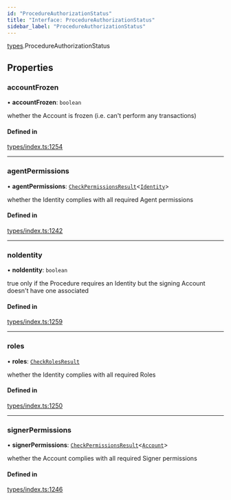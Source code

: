 ```yaml
---
id: "ProcedureAuthorizationStatus"
title: "Interface: ProcedureAuthorizationStatus"
sidebar_label: "ProcedureAuthorizationStatus"
---
```


[types](../../../modules/Types/Types.md).ProcedureAuthorizationStatus

## Properties

### accountFrozen

• **accountFrozen**: `boolean`

whether the Account is frozen (i.e. can't perform any transactions)

#### Defined in

[types/index.ts:1254](https://github.com/PolymeshAssociation/polymesh-sdk/blob/acc2284c/src/types/index.ts#L1254)

___

### agentPermissions

• **agentPermissions**: [`CheckPermissionsResult`](../CheckPermissionsResult/CheckPermissionsResult.md)<[`Identity`](../../../enums/Types/SignerType/SignerType.md#identity)\>

whether the Identity complies with all required Agent permissions

#### Defined in

[types/index.ts:1242](https://github.com/PolymeshAssociation/polymesh-sdk/blob/acc2284c/src/types/index.ts#L1242)

___

### noIdentity

• **noIdentity**: `boolean`

true only if the Procedure requires an Identity but the signing Account
  doesn't have one associated

#### Defined in

[types/index.ts:1259](https://github.com/PolymeshAssociation/polymesh-sdk/blob/acc2284c/src/types/index.ts#L1259)

___

### roles

• **roles**: [`CheckRolesResult`](../CheckRolesResult/CheckRolesResult.md)

whether the Identity complies with all required Roles

#### Defined in

[types/index.ts:1250](https://github.com/PolymeshAssociation/polymesh-sdk/blob/acc2284c/src/types/index.ts#L1250)

___

### signerPermissions

• **signerPermissions**: [`CheckPermissionsResult`](../CheckPermissionsResult/CheckPermissionsResult.md)<[`Account`](../../../enums/Types/SignerType/SignerType.md#account)\>

whether the Account complies with all required Signer permissions

#### Defined in

[types/index.ts:1246](https://github.com/PolymeshAssociation/polymesh-sdk/blob/acc2284c/src/types/index.ts#L1246)

